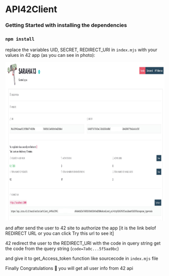 # API42Client

### Getting Started with installing the dependencies

### `npm install`

replace the variables UID, SECRET, REDIRECT_URI in `index.mjs` with your values in 42 app (as you can see in photo):

<img alt="42 app screen shot" align="middle" height = "500" weight = "500" src="https://github.com/kirwa-KO/API42Client/blob/main/42-screen-shot.jpeg">

and after send the user to 42 site to authorize the app [it is the link belof REDIRECT URL or you can click Try this url to see it]

42 redirect the user to the REDIRECT_URI with the code in query string
get the code from the query string (`code=7a0c...5f5aa9bc`)

and give it to get_Access_token function like sourcecode in `index.mjs` file

Finally Congratulations  🎉  you will get all user info from 42 api
